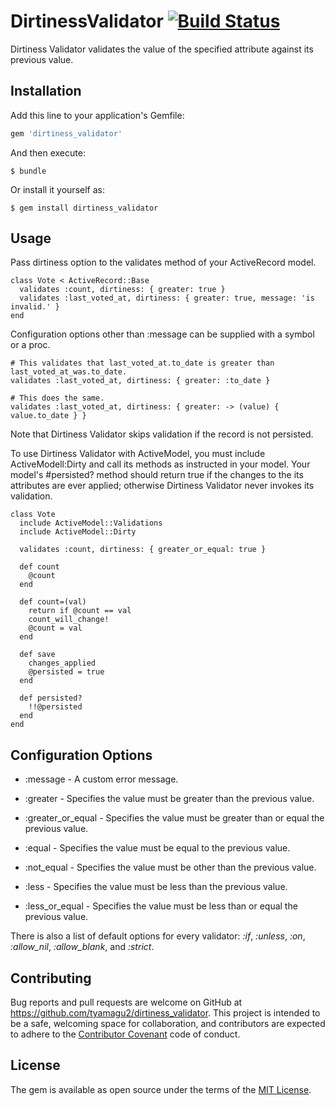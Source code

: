 # DirtinessValidator [![Build Status](https://travis-ci.org/tyamagu2/dirtiness_validator.svg?branch=master)](https://travis-ci.org/tyamagu2/dirtiness_validator)

Dirtiness Validator validates the value of the specified attribute against its previous value.

## Installation

Add this line to your application's Gemfile:

```ruby
gem 'dirtiness_validator'
```

And then execute:

    $ bundle

Or install it yourself as:

    $ gem install dirtiness_validator

## Usage

Pass dirtiness option to the validates method of your ActiveRecord model.

```
class Vote < ActiveRecord::Base
  validates :count, dirtiness: { greater: true }
  validates :last_voted_at, dirtiness: { greater: true, message: 'is invalid.' }
end
```

Configuration options other than :message can be supplied with a symbol or a proc.

```
# This validates that last_voted_at.to_date is greater than last_voted_at_was.to_date.
validates :last_voted_at, dirtiness: { greater: :to_date }

# This does the same.
validates :last_voted_at, dirtiness: { greater: -> (value) { value.to_date } }
```

Note that Dirtiness Validator skips validation if the record is not persisted.

To use Dirtiness Validator with ActiveModel, you must include ActiveModell:Dirty and call its methods as instructed in your model.
Your model's #persisted? method should return true if the changes to the its attributes are ever applied;
otherwise Dirtiness Validator never invokes its validation.

```
class Vote
  include ActiveModel::Validations
  include ActiveModel::Dirty

  validates :count, dirtiness: { greater_or_equal: true }

  def count
    @count
  end

  def count=(val)
    return if @count == val
    count_will_change!
    @count = val
  end

  def save
    changes_applied
    @persisted = true
  end

  def persisted?
    !!@persisted
  end
end
```

## Configuration Options

- :message - A custom error message.

- :greater - Specifies the value must be greater than the previous value.

- :greater_or_equal - Specifies the value must be greater than or equal the previous value.

- :equal - Specifies the value must be equal to the previous value.

- :not_equal - Specifies the value must be other than the previous value.

- :less - Specifies the value must be less than the previous value.

- :less_or_equal - Specifies the value must be less than or equal the previous value.

There is also a list of default options for every validator:
_:if_, _:unless_, _:on_, _:allow_nil_, _:allow_blank_, and _:strict_.

## Contributing

Bug reports and pull requests are welcome on GitHub at https://github.com/tyamagu2/dirtiness_validator. This project is intended to be a safe, welcoming space for collaboration, and contributors are expected to adhere to the [Contributor Covenant](contributor-covenant.org) code of conduct.

## License

The gem is available as open source under the terms of the [MIT License](http://opensource.org/licenses/MIT).
